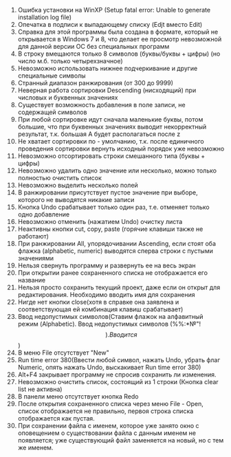 1)	Ошибка установки на WinXP (Setup fatal error: Unable to generate installation log file)
2)	Опечатка в подписи к выпадающему списку (Edjt вместо Edit)
3)	Справка для этой программы была создана в формате, который не открывается в Windows 7 и 8, что делает ее просмотр невозможной для данной версии ОС без специальных программ
4)	В строку вмещаются только 8 символов (буквы/буквы + цифры) (но число м.б. только четырехзначное)
5)	Невозможно использовать нижнее подчеркивание и другие специальные символы
6)	Странный диапазон ранжирования (от 300 до 9999)
7)	Неверная работа сортировки Descending (нисходящий) при числовых и буквенных значениях
8)	Существует возможность добавления в поле записи, не содержащей символов
9)	При любой сортировке идут сначала маленькие буквы, потом большие, что при буквенных значениях выводит некорректный результат, т.к. большая А будет располагаться после z
10)	Не хватает сортировки по - умолчанию, т.к. после единичного проведения сортировки вернуть исходный порядок уже невозможно
11)	Невозможно отсортировать строки смешанного типа (буквы + цифры)
12)	Невозможно удалить одно значение или несколько, можно только полностью очистить список
13)	Невозможно выделить несколько полей
14)	В ранжировании присутствует пустое значение при выборе, которого не выводятся никакие записи
15)	Кнопка Undo срабатывает только один раз, т.е. отменяет только одно добавление
16)	Невозможно отменить (нажатием Undo) очистку листа
17)	Неактивны кнопки cut, copy, paste (горячие клавиши также не работают)
18)	При ранжировании All, упорядочивании Ascending, если стоят оба флажка (alphabetic, numeric) выводятся сперва строки с пустыми значениями
19)	Нельзя свернуть программу и развернуть ее на весь экран
20)	При  открытии ранее сохраненного списка не отображается его название
21)	Нельзя просто сохранить текущий проект, даже если он открыт для редактирования. Необходимо вводить имя для сохранения
22)	Нигде нет кнопки close(хотя в справке она заявлена и соответствующая ей комбинация клавиш срабатывает)
23)	Ввод недопустимых символов(Ставим флажок на алфавитный режим (Alphabetic). Ввод недопустимых символов (%%:*№"!$$).Вводится $$)
24)	В меню File отсутствует "New"
25)	Run time error 380(Ввести любой символ, нажать Undo, убрать флаг Numeric, опять нажать Undo, выскакивает Run time error 380)
26)	Alt+F4 закрывает программу не спросив сохранить ли изменения.
27)	Невозможно очистить список, состоящий из 1 строки (Кнопка clear list не активна)
28)	В панели меню отсутствует кнопка Redo
29)	После открытия сохраненного списка через меню File - Open, список отображается не правильно, первоя строка списка отображается как пустая.
30)	При сохранении файла с именем, которое уже занято окно с оповещением о существовании файла с данным именем не появляется; уже существующий файл       заменяется на новый, но с тем же именем.

